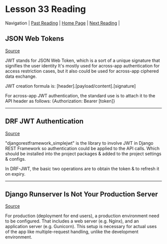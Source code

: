 # Lesson 33 Reading

Navigation | [Past Reading](../Read-32/README.md) | [Home Page](../README.md) | [Next Reading](../Read-34/README.md) |

## JSON Web Tokens

[Source](https://jwt.io/introduction/)

JWT stands for JSON Web Token, which is a sort of a unique signature that signifies the user identity It's mostly used for across-app authentication for access restriction cases, but it also could be used for across-app ciphered data exchange.

JWT creation formula is: [header].[payload/content].[signature]

For across-app JWT authentication, the standard use is to attach it to the API header as follows: {Authorization: Bearer [token]}

---

## DRF JWT Authentication

[Source](https://simpleisbetterthancomplex.com/tutorial/2018/12/19/how-to-use-jwt-authentication-with-django-rest-framework.html)

"djangorestframework_simplejwt" is the library to involve JWT in Django REST Framework so authentication could be applied to the API calls. Which should be installed into the project packages & added to the project settings & configs.

In DRF-JWT, the basic two operations are to obtain the token & to refresh it on expiry.

---

## Django Runserver Is Not Your Production Server

[Source](https://build.vsupalov.com/django-runserver-in-production/)

For production (deployment for end users), a production environment need to be configured. That includes a web server (e.g. Nginx), and an application server (e.g. Gunicorn). This setup is necessary for actual uses of the app like multiple-request handling, unlike the development environment.
